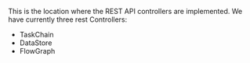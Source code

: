 This is the location where the REST API
controllers are implemented. We have currently three rest Controllers:
- TaskChain
- DataStore
- FlowGraph
